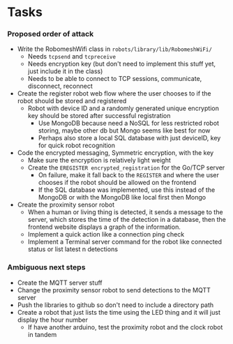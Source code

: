 # Tasks

### Proposed order of attack

- Write the RobomeshWifi class in `robots/library/lib/RobomeshWiFi/`
  - Needs `tcpsend` and `tcpreceive`
  - Needs encryption key (but don't need to implement this stuff yet, just include it in the class)
  - Needs to be able to connect to TCP sessions, communicate, disconnect, reconnect
- Create the register robot web flow where the user chooses to if the robot should be stored and registered
  - Robot with device ID and a randomly generated unique encryption key should be stored after successful registration
    - Use MongoDB because need a NoSQL for less restricted robot storing, maybe other db but Mongo seems like best for now
    - Perhaps also store a local SQL database with just deviceID, key for quick robot recognition
- Code the encrypted messaging, Symmetric encryption, with the key
  - Make sure the encryption is relatively light weight
  - Create the `EREGISTER encrypted_registration` for the Go/TCP server
    - On failure, make it fall back to the `REGISTER` and where the user chooses if the robot should be allowed on the frontend
    - If the SQL database was implemented, use this instead of the MongoDB or with the MongoDB like local first then Mongo
- Create the proximity sensor robot
  - When a human or living thing is detected, it sends a message to the server, which stores the time of the detection in a database, then the frontend website displays a graph of the information.
  - Implement a quick action like a connection ping check
  - Implement a Terminal server command for the robot like connected status or list latest n detections

### Ambiguous next steps

- Create the MQTT server stuff
- Change the proximity sensor robot to send detections to the MQTT server
- Push the libraries to github so don't need to include a directory path
- Create a robot that just lists the time using the LED thing and it will just display the hour number
  - If have another arduino, test the proximity robot and the clock robot in tandem
